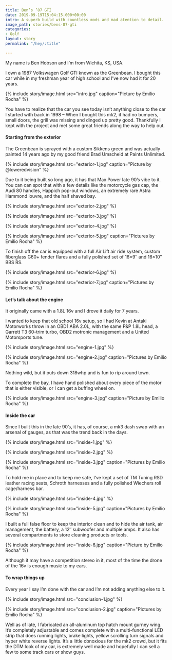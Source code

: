 ```yaml
---
title: Ben’s ’87 GTI
date: 2019-09-19T15:04:15.000+00:00
intro: A superb build with countless mods and mad atention to detail.
image_path: stories/bens-87-gti
categories:
- Golf
layout: story
permalink: "/hey/:title"

---
```

My name is Ben Hobson and I’m from Wichita, KS, USA.

I own a 1987 Volkswagen Golf GTI known as the Greenbean. I bought this car while in my freshman year of high school and I’ve now had it for 20 years.

{% include story/image.html
src="intro.jpg"
caption="Picture by Emilio Rocha"
%}

You have to realize that the car you see today isn’t anything close to the car I started with back in 1998 – When I bought this mk2, it had no bumpers, small doors, the grill was missing and dinged up pretty good. Thankfully I kept with the project and met some great friends along the way to help out.

#### Starting from the exterior

The Greenbean is sprayed with a custom Sikkens green and was actually painted 14 years ago by my good friend Brad Umscheid at Paints Unlimited.

{% include story/image.html
src="exterior-1.jpg"
caption="Picture by @loweredvision"
%}

Due to it being built so long ago, it has that Max Power late 90’s vibe to it. You can can spot that with a few details like the motorcycle gas cap, the Audi 80 handles, Happich pop-out windows, an extremely rare Astra Hammond louvre, and the half shaved bay.

{% include story/image.html
src="exterior-2.jpg"
%}

{% include story/image.html
src="exterior-3.jpg"
%}

{% include story/image.html
src="exterior-4.jpg"
%}

{% include story/image.html
src="exterior-5.jpg"
caption="Pictures by Emilio Rocha"
%}

To finish off the car is equipped with a full Air Lift air ride system, custom fiberglass G60+ fender flares and a fully polished set of 16×9″ and 16×10″ BBS RS.

{% include story/image.html
src="exterior-6.jpg"
%}

{% include story/image.html
src="exterior-7.jpg"
caption="Pictures by Emilio Rocha"
%}

#### Let’s talk about the engine

It originally came with a 1.8L 16v and I drove it daily for 7 years.

I wanted to keep that old school 16v setup, so I had Kevin at Antaki Motorworks throw in an OBD1 ABA 2.0L, with the same P&P 1.8L head, a Garrett T3 60-trim turbo, OBD2 motronic management and a United Motorsports tune.

{% include story/image.html
src="engine-1.jpg"
%}

{% include story/image.html
src="engine-2.jpg"
caption="Pictures by Emilio Rocha"
%}

Nothing wild, but it puts down 318whp and is fun to rip around town.

To complete the bay, I have hand polished about every piece of the motor that is either visible, or I can get a buffing wheel on.

{% include story/image.html
src="engine-3.jpg"
caption="Picture by Emilio Rocha"
%}

#### Inside the car

Since I built this in the late 90’s, it has, of course, a mk3 dash swap with an arsenal of gauges, as that was the trend back in the days.

{% include story/image.html
src="inside-1.jpg"
%}

{% include story/image.html
src="inside-2.jpg"
%}

{% include story/image.html
src="inside-3.jpg"
caption="Pictures by Emilio Rocha"
%}

To hold me in place and to keep me safe, I’ve kept a set of TM Tuning RSD leather racing seats, Schroth harnesses and a fully polished Wiechers roll cage/harness bar.

{% include story/image.html
src="inside-4.jpg"
%}

{% include story/image.html
src="inside-5.jpg"
caption="Pictures by Emilio Rocha"
%}

I built a full false floor to keep the interior clean and to hide the air tank, air management, the battery, a 12″ subwoofer and multiple amps. It also has several compartments to store cleaning products or tools.

{% include story/image.html
src="inside-6.jpg"
caption="Picture by Emilio Rocha"
%}

Although it may have a competition stereo in it, most of the time the drone of the 16v is enough music to my ears.

#### To wrap things up

Every year I say I’m done with the car and I’m not adding anything else to it.

{% include story/image.html
src="conclusion-1.jpg"
%}

{% include story/image.html
src="conclusion-2.jpg"
caption="Pictures by Emilio Rocha"
%}

Well as of late, I fabricated an all-aluminum top hatch mount gurney wing. It’s completely adjustable and comes complete with a multi-functional LED strip that does running lights, brake lights, yellow scrolling turn signals and hyper white reverse lights. It’s a little obnoxious for the mk2 crowd, but it fits the DTM look of my car, is extremely well made and hopefully I can sell a few to some track cars or show guys.